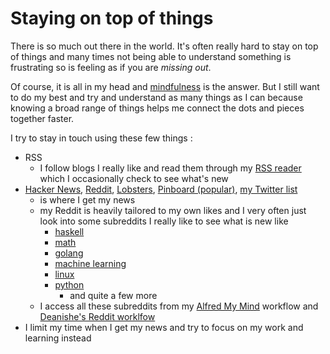 
# Staying on top of things

There is so much out there in the world. It's often really hard to stay on top of things and many times not being able to understand something is frustrating so is feeling as if you are _missing out_. 

Of course, it is all in my head and [mindfulness][1] is the answer. But I still want to do my best and try and understand as many things as I can because knowing a broad range of things helps me connect the dots and pieces together faster.

I try to stay in touch using these few things :

- RSS 
	- I follow blogs I really like and read them through my [RSS reader][2] which I occasionally check to see what's new
- [Hacker News][3], [Reddit][4], [Lobsters][5], [Pinboard (popular)][6], [my Twitter list][7]
	- is where I get my news
	- my Reddit is heavily tailored to my own likes and I very often just look into some subreddits I really like to see what is new like 
		- [haskell][8]
		- [math][9]
		- [golang][10]
		- [machine learning][11]
		- [linux][12]
		- [python][13]
			- and quite a few more
	- I access all these subreddits from my [Alfred My Mind][14] workflow and [Deanishe's Reddit worklfow][15]
- I limit my time when I get my news and try to focus on my work and learning instead





[1]:	../mindfulness/Mindfulness.md
[2]:	http://reederapp.com/mac/
[3]:	https://hckrnews.com/
[4]:	https://www.reddit.com
[5]:	https://lobste.rs/
[6]:	https://pinboard.in/popular/
[7]:	https://twitter.com/nikitavoloboev/lists/top
[8]:	https://www.reddit.com/r/haskell/
[9]:	https://www.reddit.com/r/math/
[10]:	https://www.reddit.com/r/golang/
[11]:	https://www.reddit.com/r/MachineLearning/
[12]:	https://www.reddit.com/r/linux/
[13]:	https://www.reddit.com/r/Python/
[14]:	https://github.com/nikitavoloboev/alfred-my-mind
[15]:	https://github.com/deanishe/alfred-reddit